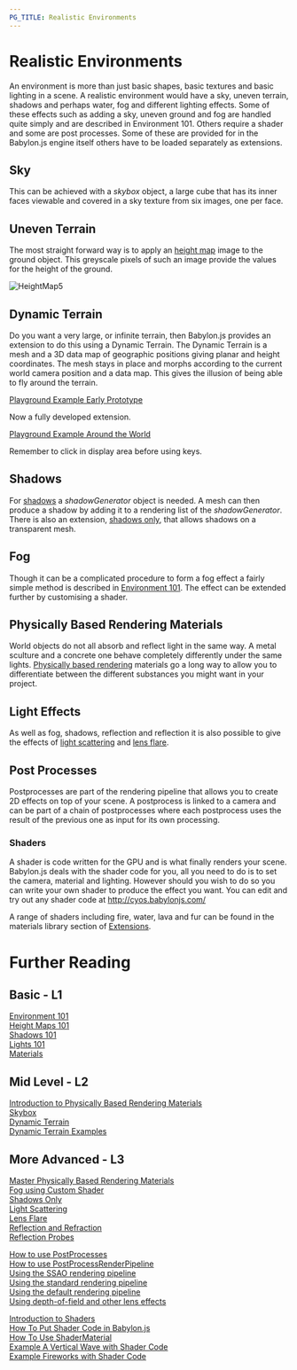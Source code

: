 ```yaml
---
PG_TITLE: Realistic Environments
---
```


# Realistic Environments

An environment is more than just basic shapes, basic textures and basic lighting in a scene. A realistic environment would have a sky, uneven terrain, shadows and perhaps water, fog and different lighting effects. Some of these effects such as adding a sky, uneven ground and fog are handled quite simply and are described in Environment 101. Others require a shader and some are post processes. Some of these are provided for in the Babylon.js engine itself others have to be loaded separately as extensions.

## Sky

This can be achieved with a _skybox_ object, a large cube that has its inner faces viewable and covered in a sky texture from six images, one per face.

## Uneven Terrain

The most straight forward way is to apply an [height map](/babylon101/Height_Map) image to the ground object. This greyscale pixels of such an image provide the values for the height of the ground.

![HeightMap5](/img/how_to/HeightMap/14-4S.png)

## Dynamic Terrain

Do you want a very large, or infinite terrain, then Babylon.js provides an extension to do this using a Dynamic Terrain.
The Dynamic Terrain is a mesh and a 3D data map of geographic positions giving planar and height coordinates. The mesh stays in place and morphs according to the current world camera position and a data map. This gives the illusion of being able to fly around the terrain. 

[Playground Example Early Prototype](https://www.babylonjs-playground.com/#21MVDH#1)

Now a fully developed extension.

[Playground Example Around the World](https://www.babylonjs-playground.com/#FJNR5#190)

Remember to click in display area before using keys. 


## Shadows
For [shadows](/babylon101/shadows) a _shadowGenerator_ object is needed. A mesh can then produce a shadow by adding it to a rendering list of the _shadowGenerator_. There is also an extension, [shadows only](/extensions/ShadowOnly),  that allows shadows on a transparent mesh.

## Fog 

Though it can be a complicated procedure to form a fog effect a fairly simple method is described in [Environment 101](/babylon101/Environment#fog). The effect can be extended further by customising a shader.

## Physically Based Rendering Materials

World objects do not all absorb and reflect light in the same way. A metal sculture and a concrete one behave completely differently under the same lights. [Physically based rendering](/how_to/Physically_Based_Rendering) materials go a long way to allow you to differentiate between the different substances you might want in your project.

## Light Effects

As well as fog, shadows, reflection and reflection it is also possible to give the effects of [light scattering](/how_to/Using_the_Volumetric_LightScattering_post-process) and [lens flare](/how_to/How_to_use_Lens_Flares).

## Post Processes
 
Postprocesses are part of the rendering pipeline that allows you to create 2D effects on top of your scene. A postprocess is linked to a camera and can be part of a chain of postprocesses where each postprocess uses the result of the previous one as input for its own processing. 

### Shaders

A shader is code written for the GPU and is what finally renders your scene. Babylon.js deals with the shader code for you, all you need to do is to set the camera, material and lighting. However should you wish to do so you can write your own shader to produce the effect you want. You can edit and try out any shader code at http://cyos.babylonjs.com/

A range of shaders including fire, water, lava and fur can be found in the materials library section of [Extensions](/extensions).


# Further Reading

## Basic - L1

[Environment 101](/babylon101/Environment)  
[Height Maps 101](/babylon101/Height_Map)   
[Shadows 101](/babylon101/shadows)  
[Lights 101](/babylon101/Lights)  
[Materials](/features/Materials)

## Mid Level - L2

[Introduction to Physically Based Rendering Materials](/how_to/Physically_Based_Rendering)  
[Skybox](/how_to/Skybox)  
[Dynamic Terrain](/extensions/Dynamic_Terrain)  
[Dynamic Terrain Examples](/extensions/DT_Examples)

## More Advanced - L3

[Master Physically Based Rendering Materials](/how_to/Physically_Based_Rendering_Master)  
[Fog using Custom Shader](/how_to/Supporting_fog_with_ShaderMaterial)  
[Shadows Only](/extensions/ShadowOnly)   
[Light Scattering](/how_to/Using_the_Volumetric_LightScattering_post-process)  
[Lens Flare](/how_to/How_to_use_Lens_Flares)  
[Reflection and Refraction](/how_to/Reflect)  
[Reflection Probes](/how_to/How_to_use_Reflection_probes)

[How to use PostProcesses](/how_to/How_to_use_PostProcesses)  
[How to use PostProcessRenderPipeline](/how_to/How_to_use_PostProcessRenderPipeline)  
[Using the SSAO rendering pipeline](/how_to/Using_the_SSAO_rendering_pipeline)  
[Using the standard rendering pipeline](/how_to/Using_Standard_Rendering_Pipeline)  
[Using the default rendering pipeline](/how_to/Using_Default_Rendering_Pipeline)  
[Using depth-of-field and other lens effects](/how_to/Using_depth-of-field_and_other_lens_effects)


[Introduction to Shaders](/resources/ShaderIntro)  
[How To Put Shader Code in Babylon.js](/how_to/Putting)  
[How To Use ShaderMaterial](/how_to/Shader_Material)  
[Example A Vertical Wave with Shader Code](/samples/Writing1)  
[Example Fireworks with Shader Code](/samples/Writing2)

